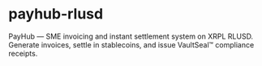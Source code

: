 # payhub-rlusd
PayHub — SME invoicing and instant settlement system on XRPL RLUSD.  Generate invoices, settle in stablecoins, and issue VaultSeal™ compliance receipts.

